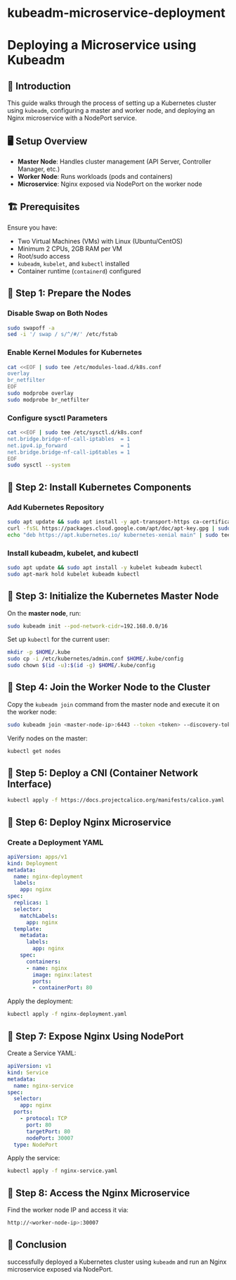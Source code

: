 # kubeadm-microservice-deployment

# Deploying a Microservice using Kubeadm

## 📌 Introduction
This guide walks through the process of setting up a Kubernetes cluster using `kubeadm`, configuring a master and worker node, and deploying an Nginx microservice with a NodePort service.

## 🖥️ Setup Overview
- **Master Node**: Handles cluster management (API Server, Controller Manager, etc.)
- **Worker Node**: Runs workloads (pods and containers)
- **Microservice**: Nginx exposed via NodePort on the worker node

## 🏗️ Prerequisites
Ensure you have:
- Two Virtual Machines (VMs) with Linux (Ubuntu/CentOS)
- Minimum 2 CPUs, 2GB RAM per VM
- Root/sudo access
- `kubeadm`, `kubelet`, and `kubectl` installed
- Container runtime (`containerd`) configured

## 🚀 Step 1: Prepare the Nodes
### Disable Swap on Both Nodes
```bash
sudo swapoff -a
sed -i '/ swap / s/^/#/' /etc/fstab
```
### Enable Kernel Modules for Kubernetes
```bash
cat <<EOF | sudo tee /etc/modules-load.d/k8s.conf
overlay
br_netfilter
EOF
sudo modprobe overlay
sudo modprobe br_netfilter
```

### Configure sysctl Parameters
```bash
cat <<EOF | sudo tee /etc/sysctl.d/k8s.conf
net.bridge.bridge-nf-call-iptables  = 1
net.ipv4.ip_forward                 = 1
net.bridge.bridge-nf-call-ip6tables = 1
EOF
sudo sysctl --system
```

## 🚀 Step 2: Install Kubernetes Components
### Add Kubernetes Repository
```bash
sudo apt update && sudo apt install -y apt-transport-https ca-certificates curl
curl -fsSL https://packages.cloud.google.com/apt/doc/apt-key.gpg | sudo apt-key add -
echo "deb https://apt.kubernetes.io/ kubernetes-xenial main" | sudo tee /etc/apt/sources.list.d/kubernetes.list
```
### Install kubeadm, kubelet, and kubectl
```bash
sudo apt update && sudo apt install -y kubelet kubeadm kubectl
sudo apt-mark hold kubelet kubeadm kubectl
```

## 🚀 Step 3: Initialize the Kubernetes Master Node
On the **master node**, run:
```bash
sudo kubeadm init --pod-network-cidr=192.168.0.0/16
```
Set up `kubectl` for the current user:
```bash
mkdir -p $HOME/.kube
sudo cp -i /etc/kubernetes/admin.conf $HOME/.kube/config
sudo chown $(id -u):$(id -g) $HOME/.kube/config
```

## 🚀 Step 4: Join the Worker Node to the Cluster
Copy the `kubeadm join` command from the master node and execute it on the worker node:
```bash
sudo kubeadm join <master-node-ip>:6443 --token <token> --discovery-token-ca-cert-hash sha256:<hash>
```
Verify nodes on the master:
```bash
kubectl get nodes
```

## 🚀 Step 5: Deploy a CNI (Container Network Interface)
```bash
kubectl apply -f https://docs.projectcalico.org/manifests/calico.yaml
```

## 🚀 Step 6: Deploy Nginx Microservice
### Create a Deployment YAML
```yaml
apiVersion: apps/v1
kind: Deployment
metadata:
  name: nginx-deployment
  labels:
    app: nginx
spec:
  replicas: 1
  selector:
    matchLabels:
      app: nginx
  template:
    metadata:
      labels:
        app: nginx
    spec:
      containers:
      - name: nginx
        image: nginx:latest
        ports:
        - containerPort: 80
```
Apply the deployment:
```bash
kubectl apply -f nginx-deployment.yaml
```

## 🚀 Step 7: Expose Nginx Using NodePort
Create a Service YAML:
```yaml
apiVersion: v1
kind: Service
metadata:
  name: nginx-service
spec:
  selector:
    app: nginx
  ports:
    - protocol: TCP
      port: 80
      targetPort: 80
      nodePort: 30007
  type: NodePort
```
Apply the service:
```bash
kubectl apply -f nginx-service.yaml
```

## 🚀 Step 8: Access the Nginx Microservice
Find the worker node IP and access it via:
```bash
http://<worker-node-ip>:30007
```

## 🎯 Conclusion
successfully deployed a Kubernetes cluster using `kubeadm` and run an Nginx microservice exposed via NodePort.

